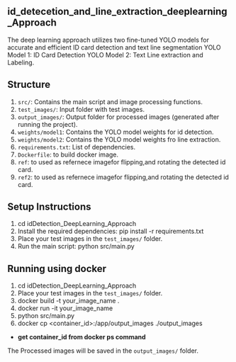 ## id_detecetion_and_line_extraction_deeplearning_Approach

The deep learning approach utilizes two fine-tuned YOLO models for accurate and efficient 
ID card detection and text line segmentation
YOLO Model 1: ID Card Detection
YOLO Model 2: Text Line extraction and Labeling.

## Structure

1. `src/`: Contains the main script and image processing functions.
2. `test_images/`: Input folder with test images.
3. `output_images/`: Output folder for processed images (generated after running the project).
4. `weights/model1`: Contains the YOLO model weights for id detection.
5. `weights/model2`: Contains the YOLO model weights fro line extraction.
6. `requirements.txt`: List of dependencies.
7. `Dockerfile`: to build docker image.
8. `ref`: to used as refernece imagefor flipping,and rotating the detected id card.
9. `ref2`:  to used as refernece imagefor flipping,and rotating the detected id card.

## Setup Instructions
1. cd idDetection_DeepLearning_Approach
2. Install the required dependencies:
    pip install -r requirements.txt
3. Place your test images in the `test_images/` folder.
4. Run the main script:
    python src/main.py

## Running using docker
1. cd idDetection_DeepLearning_Approach
2. Place your test images in the `test_images/` folder.
3. docker build -t your_image_name .
4. docker run -it your_image_name
5. python src/main.py
6. docker cp <container_id>:/app/output_images ./output_images
- **get container_id from docker ps command**

The Processed images will be saved in the `output_images/` folder.


